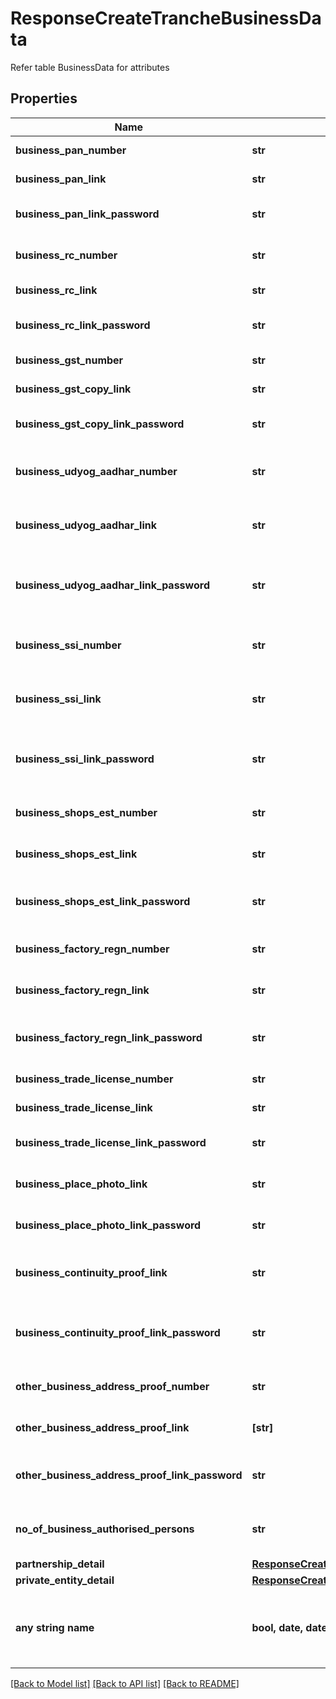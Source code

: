 # ResponseCreateTrancheBusinessData

Refer table BusinessData for attributes

## Properties
Name | Type | Description | Notes
------------ | ------------- | ------------- | -------------
**business_pan_number** | **str** | PAN number of business | [optional] 
**business_pan_link** | **str** | PAN image of business | [optional] 
**business_pan_link_password** | **str** | PAN image password of business | [optional] 
**business_rc_number** | **str** | Registration number of the business | [optional] 
**business_rc_link** | **str** | Image of the RC | [optional] 
**business_rc_link_password** | **str** | Image password of the RC | [optional] 
**business_gst_number** | **str** | Business GST number | [optional] 
**business_gst_copy_link** | **str** | Business GST image | [optional] 
**business_gst_copy_link_password** | **str** | Business GST image password | [optional] 
**business_udyog_aadhar_number** | **str** | Business Udyog Aadhar Number | [optional] 
**business_udyog_aadhar_link** | **str** | Business Udyog Aadhar Document | [optional] 
**business_udyog_aadhar_link_password** | **str** | Business Udyog Aadhar Document Password | [optional] 
**business_ssi_number** | **str** | Small scall industries registration number | [optional] 
**business_ssi_link** | **str** | Small scall industries registration document | [optional] 
**business_ssi_link_password** | **str** | Small scall industries registration document password | [optional] 
**business_shops_est_number** | **str** | Shop establishment number | [optional] 
**business_shops_est_link** | **str** | Shop establishment document | [optional] 
**business_shops_est_link_password** | **str** | Shop establishment document password | [optional] 
**business_factory_regn_number** | **str** | Factory riegistration number | [optional] 
**business_factory_regn_link** | **str** | Factory riegistration document | [optional] 
**business_factory_regn_link_password** | **str** | Factory riegistration document password | [optional] 
**business_trade_license_number** | **str** | Trade license number | [optional] 
**business_trade_license_link** | **str** | Trade license document | [optional] 
**business_trade_license_link_password** | **str** | Trade license document password | [optional] 
**business_place_photo_link** | **str** | Business place photo image | [optional] 
**business_place_photo_link_password** | **str** | Business place photo image | [optional] 
**business_continuity_proof_link** | **str** | Business continuity proof document | [optional] 
**business_continuity_proof_link_password** | **str** | Business continuity proof document password | [optional] 
**other_business_address_proof_number** | **str** | any other adddress proof number | [optional] 
**other_business_address_proof_link** | **[str]** | any other adddress proof image | [optional] 
**other_business_address_proof_link_password** | **str** | any other adddress proof image password | [optional] 
**no_of_business_authorised_persons** | **str** | Number of authorized person for business | [optional] 
**partnership_detail** | [**ResponseCreateTrancheBusinessDataPartnershipDetail**](ResponseCreateTrancheBusinessDataPartnershipDetail.md) |  | [optional] 
**private_entity_detail** | [**ResponseCreateTrancheBusinessDataPrivateEntityDetail**](ResponseCreateTrancheBusinessDataPrivateEntityDetail.md) |  | [optional] 
**any string name** | **bool, date, datetime, dict, float, int, list, str, none_type** | any string name can be used but the value must be the correct type | [optional]

[[Back to Model list]](../README.md#documentation-for-models) [[Back to API list]](../README.md#documentation-for-api-endpoints) [[Back to README]](../README.md)


